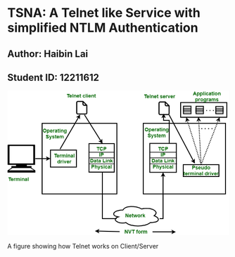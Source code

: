 # TSNA: A Telnet like Service with simplified NTLM Authentication
## Author: Haibin Lai
## Student ID: 12211612

![img.png](png/Telnet.png)

A figure showing how Telnet works on Client/Server